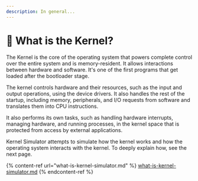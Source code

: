 ```yaml
---
description: In general...
---
```


# 🌽 What is the Kernel?

The Kernel is the core of the operating system that powers complete control over the entire system and is memory-resident. It allows interactions between hardware and software. It's one of the first programs that get loaded after the bootloader stage.

The kernel controls hardware and their resources, such as the input and output operations, using the device drivers. It also handles the rest of the startup, including memory, peripherals, and I/O requests from software and translates them into CPU instructions.

It also performs its own tasks, such as handling hardware interrupts, managing hardware, and running processes, in the kernel space that is protected from access by external applications.

Kernel Simulator attempts to simulate how the kernel works and how the operating system interacts with the kernel. To deeply explain how, see the next page.

{% content-ref url="what-is-kernel-simulator.md" %}
[what-is-kernel-simulator.md](what-is-kernel-simulator.md)
{% endcontent-ref %}
